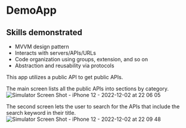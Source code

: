 # DemoApp
## Skills demonstrated
- MVVM design pattern
- Interacts with servers/APIs/URLs
- Code organization using groups, extension, and so on
- Abstraction and reusability via protocols

This app utilizes a public API to get public APIs.

The main screen lists all the public APIs into sections by category.
![Simulator Screen Shot - iPhone 12 - 2022-12-02 at 22 06 05](https://user-images.githubusercontent.com/65692541/205421935-1d4e14aa-8a99-4146-8eb7-b6db6b90cb95.png)

The second screen lets the user to search for the APIs that include the search keyword in their title.
![Simulator Screen Shot - iPhone 12 - 2022-12-02 at 22 09 48](https://user-images.githubusercontent.com/65692541/205422026-f47d158d-68ab-4824-8e64-89edb494f893.png)
